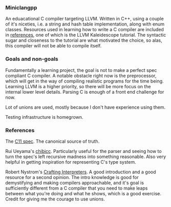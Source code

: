 ### Miniclangpp

An eduacational C compiler targeting LLVM. Written in C++, using a couple of
it's niceties, i.e. a string and hash table implementation, along with enum
classes. Resources used in learning how to write a C compiler are included in
[references](#references), one of which is the LLVM Kaleidescope tutorial. 
The syntactic sugar and closeness to the tutorial are what motivated the 
choice, so alas, this compiler will not be able to compile itself. 

### Goals and non-goals

Fundamentally a learning project, the goal is not to make a perfect spec
compliant C compiler. A notable obstacle right now is the preprocessor, which
will get in the way of compiling realistic programs for the time being.
Learning LLVM is a higher priority, so there will be more focus on the internal
lower level details. Parsing C is enough of a front end challenge for now.

Lot of unions are used, mostly because I don't have experience using them.

Testing infrastructure is homegrown. 

### References

The [C11 spec](https://www.open-std.org/jtc1/sc22/WG14/www/docs/n1570.pdf). The
canonical source of truth. 

Rui Ueyama's [chibicc](https://github.com/rui314/chibicc). Particularly useful
for the parser and seeing how to turn the spec's left recursive madness into
something reasonable. Also very helpful in getting inspiration for representing
C's type system.

Robert Nystrom's [Crafting
Interpreters](https://www.craftinginterpreters.com/). A good introduction and a
good resource for a second opinion. The intro knowledge is good for
demystifying and making compilers approachable, and it's goal is sufficiently
different from a C compiler that you need to make leaps between what you're
doing and what he shows, which is a good exercise. Credit for giving me the
courage to use unions.
